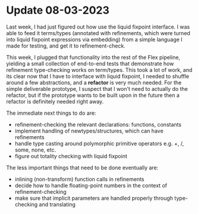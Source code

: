 # Update 08-03-2023

Last week, I had just figured out how use the liquid fixpoint interface. I was
able to feed it terms/types (annotated with refinements, which were turned into
liquid fixpoint expressions via embedding) from a simple language I made for
testing, and get it to refinement-check.

This week, I plugged that functionality into the rest of the Flex pipeline,
yielding a small collection of end-to-end tests that demonstrate how refinement
type-checking works on term/types. This took a lot of work, and its clear now
that I have to interface with liquid fixpoint, I needed to shuffle around a few
abstractions, and a __refactor__ is very much needed. For the simple deliverable
prototype, I suspect that I won't need to actually do the refactor, but if the
prototype wants to be built upon in the future then a refactor is definitely
needed right away.

The immediate next things to do are:
- refinement-checking the relevant declarations: functions, constants
- implement handling of newtypes/structures, which can have refinements
- handle type casting around polymorphic primitive operators e.g. +, /, some,
  none, etc.
- figure out totality checking with liquid fixpoint

The less important things that need to be done eventually are:
- inlining (non-transform) function calls in refinements
- decide how to handle floating-point numbers in the context of
  refinement-checking
- make sure that implicit parameters are handled properly through type-checking
  and translating

